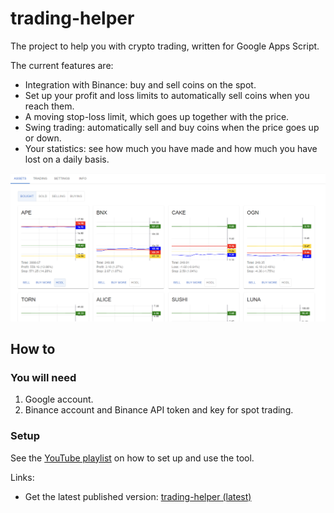 # trading-helper

The project to help you with crypto trading, written for Google Apps Script.

The current features are:
* Integration with Binance: buy and sell coins on the spot.
* Set up your profit and loss limits to automatically sell coins when you reach them.
* A moving stop-loss limit, which goes up together with the price.
* Swing trading: automatically sell and buy coins when the price goes up or down.
* Your statistics: see how much you have made and how much you have lost on a daily basis.

![img/dashboard.png](img/dashboard.png)

## How to

### You will need

1. Google account.
2. Binance account and Binance API token and key for spot trading.

### Setup

See the [YouTube playlist](https://www.youtube.com/playlist?list=PLAiqSgC5hs1fcFglYk81W7hpNRJbqu0Ox) on how to set up and use the tool.

Links:
* Get the latest published version: [trading-helper (latest)](https://github.com/bogdan-kovalev/trading-helper/releases/latest)

